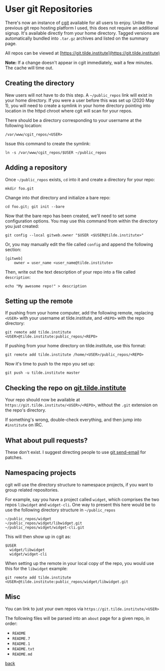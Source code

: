 <!--
title: User git Repositories
description: Getting set up with git.tilde.institute
author: gbmor
-->

# User git Repositories

There's now an instance of [cgit](https://git.zx2c4.com/cgit) available
for all users to enjoy. Unlike the previous git repo hosting platform
I used, this does not require an additional signup. It's available
directly from your home directory. Tagged versions are automatically
bundled into `.tar.gz` archives and listed on the summary page.

All repos can be viewed at
[https://git.tilde.institute](https://git.tilde.institute)

**Note:** If a change doesn't appear in cgit immediately, wait a few
minutes. The cache will time out.

## Creating the directory

New users will not have to do this step. A `~/public_repos` link will
exist in your home directory. If you were a user before this was set up
(2020 May 1), you will need to create a symlink in your home directory
pointing into location in the httpd chroot where cgit will scan for
your repos.

There should be a directory corresponding to your username at the
following location:

```
/var/www/cgit_repos/<USER>
```

Issue this command to create the symlink:

```
ln -s /var/www/cgit_repos/$USER ~/public_repos
```

## Adding a repository

Once `~/public_repos` exists, `cd` into it and create a directory
for your repo:

```
mkdir foo.git
```

Change into *that* directory and initialize a bare repo:

```
cd foo.git; git init --bare
```

Now that the bare repo has been created, we'll need to set some configuration
options. You may use this command from within the directory you just created:

```
git config --local gitweb.owner "$USER <$USER@tilde.institute>"
```

Or, you may manually edit the file called `config` and append the following
section:

```
[gitweb]
    owner = user_name <user_name@tilde.institute>
```

Then, write out the text description of your repo into a file called
`description`:

```
echo "My awesome repo!" > description
```

## Setting up the remote

If pushing from your home computer, add the following remote, replacing
`<USER>` with your username at tilde.institute, and `<REPO>` with
the repo directory:

```
git remote add tilde.institute <USER>@tilde.institute:public_repos/<REPO>
```

If pushing from your home directory on tilde.institute, use this
format:

```
git remote add tilde.institute /home/<USER>/public_repos/<REPO>
```

Now it's time to push to the repo you set up:

```
git push -u tilde.institute master
```

## Checking the repo on [git.tilde.institute](git.tilde.institute)

Your repo should now be available at
`https://git.tilde.institute/<USER>/<REPO>`, without the `.git`
extension on the repo's directory.

If something's wrong, double-check everything, and then jump into
`#institute` on IRC.

## What about pull requests?

These don't exist. I suggest directing people to use [git
send-email](https://git-send-email.io) for patches.

## Namespacing projects

cgit will use the directory structure to namespace projects, if you
want to group related repositories.

For example, say you have a project called `widget`, which comprises
the two repos `libwidget` and `widget-cli`. One way to present
this here would be to use the following directory structure in
`~/public_repos`

```
~/public_repos/widget
~/public_repos/widget/libwidget.git
~/public_repos/widget/widget-cli.git
```

This will then show up in cgit as:

```
$USER
  widget/libwidget
  widget/widget-cli
```

When setting up the remote in your local copy of the repo, you would
use this for the `libwidget` example:

```
git remote add tilde.institute <USER>@tilde.institute:public_repos/widget/libwidget.git
```

## Misc

You can link to just your own repos via `https://git.tilde.institute/<USER>`

The following files will be parsed into an `about` page for a given
repo, in order:

* `README`
* `README.7`
* `README.1`
* `README.txt`
* `README.md`

[back](/)

